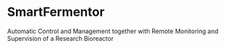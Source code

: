# SmartFermentor
Automatic Control and Management together with Remote Monitoring and Supervision of a Research Bioreactor
